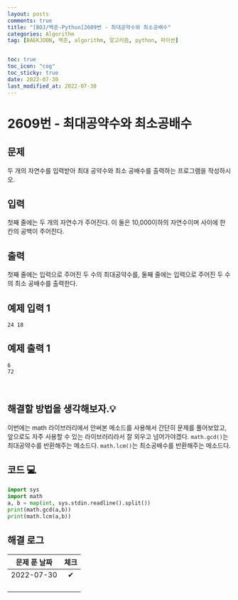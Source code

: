 ```yaml
---
layout: posts
comments: true
title: "[BOJ/백준-Python]2609번 - 최대공약수와 최소공배수"
categories: Algorithm
tag: [BAEKJOON, 백준, algorithm, 알고리즘, python, 파이썬]


toc: true
toc_icon: "cog"
toc_sticky: true
date: 2022-07-30
last_modified_at: 2022-07-30
---
```




# 2609번 - 최대공약수와 최소공배수



## 문제
두 개의 자연수를 입력받아 최대 공약수와 최소 공배수를 출력하는 프로그램을 작성하시오.


## 입력
첫째 줄에는 두 개의 자연수가 주어진다. 이 둘은 10,000이하의 자연수이며 사이에 한 칸의 공백이 주어진다.



## 출력
첫째 줄에는 입력으로 주어진 두 수의 최대공약수를, 둘째 줄에는 입력으로 주어진 두 수의 최소 공배수를 출력한다.




## 예제 입력 1 

```
24 18
```



## 예제 출력 1

```
6
72
```


<Br>

##  해결할 방법을 생각해보자.💡
이번에는 math 라이브러리에서 안써본 메소드를 사용해서 간단히 문제를 풀어보았고,
앞으로도 자주 사용할 수 있는 라이브러리라서 잘 외우고 넘어가야겠다.
`math.gcd()`는 최대공약수를 반환해주는 메소드다.
`math.lcm()`는 최소공배수를 반환해주는 메소드다.



## 코드 💻

```python
import sys
import math
a, b = map(int, sys.stdin.readline().split())
print(math.gcd(a,b))
print(math.lcm(a,b))

```





## 해결 로그 

| 문제 푼 날짜 | 체크 |
| :----------: | :--: |
|  2022-07-30  |  ✔   |
|              |      |
|              |      |
|              |      |
|              |      |



